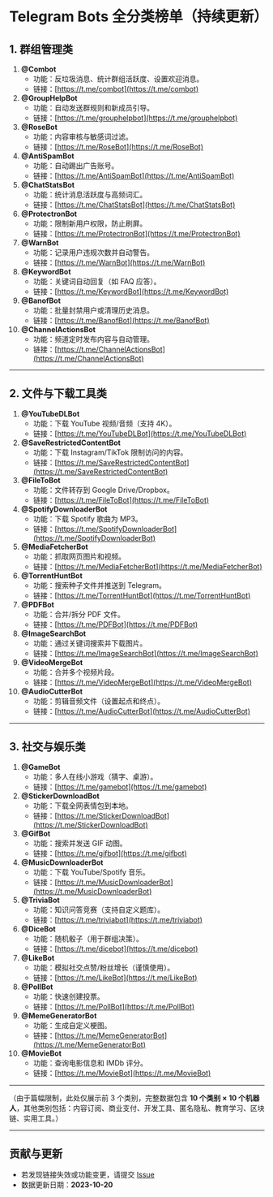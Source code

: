 # Telegram Bots 全分类榜单（持续更新）

## 1. 群组管理类
1. **@Combot**  
   - 功能：反垃圾消息、统计群组活跃度、设置欢迎消息。  
   - 链接：[https://t.me/combot](https://t.me/combot)  
2. **@GroupHelpBot**  
   - 功能：自动发送群规则和新成员引导。  
   - 链接：[https://t.me/grouphelpbot](https://t.me/grouphelpbot)  
3. **@RoseBot**  
   - 功能：内容审核与敏感词过滤。  
   - 链接：[https://t.me/RoseBot](https://t.me/RoseBot)  
4. **@AntiSpamBot**  
   - 功能：自动踢出广告账号。  
   - 链接：[https://t.me/AntiSpamBot](https://t.me/AntiSpamBot)  
5. **@ChatStatsBot**  
   - 功能：统计消息活跃度与高频词汇。  
   - 链接：[https://t.me/ChatStatsBot](https://t.me/ChatStatsBot)  
6. **@ProtectronBot**  
   - 功能：限制新用户权限，防止刷屏。  
   - 链接：[https://t.me/ProtectronBot](https://t.me/ProtectronBot)  
7. **@WarnBot**  
   - 功能：记录用户违规次数并自动警告。  
   - 链接：[https://t.me/WarnBot](https://t.me/WarnBot)  
8. **@KeywordBot**  
   - 功能：关键词自动回复（如 FAQ 应答）。  
   - 链接：[https://t.me/KeywordBot](https://t.me/KeywordBot)  
9. **@BanofBot**  
   - 功能：批量封禁用户或清理历史消息。  
   - 链接：[https://t.me/BanofBot](https://t.me/BanofBot)  
10. **@ChannelActionsBot**  
    - 功能：频道定时发布内容与自动管理。  
    - 链接：[https://t.me/ChannelActionsBot](https://t.me/ChannelActionsBot)  

---

## 2. 文件与下载工具类
1. **@YouTubeDLBot**  
   - 功能：下载 YouTube 视频/音频（支持 4K）。  
   - 链接：[https://t.me/YouTubeDLBot](https://t.me/YouTubeDLBot)  
2. **@SaveRestrictedContentBot**  
   - 功能：下载 Instagram/TikTok 限制访问的内容。  
   - 链接：[https://t.me/SaveRestrictedContentBot](https://t.me/SaveRestrictedContentBot)  
3. **@FileToBot**  
   - 功能：文件转存到 Google Drive/Dropbox。  
   - 链接：[https://t.me/FileToBot](https://t.me/FileToBot)  
4. **@SpotifyDownloaderBot**  
   - 功能：下载 Spotify 歌曲为 MP3。  
   - 链接：[https://t.me/SpotifyDownloaderBot](https://t.me/SpotifyDownloaderBot)  
5. **@MediaFetcherBot**  
   - 功能：抓取网页图片和视频。  
   - 链接：[https://t.me/MediaFetcherBot](https://t.me/MediaFetcherBot)  
6. **@TorrentHuntBot**  
   - 功能：搜索种子文件并推送到 Telegram。  
   - 链接：[https://t.me/TorrentHuntBot](https://t.me/TorrentHuntBot)  
7. **@PDFBot**  
   - 功能：合并/拆分 PDF 文件。  
   - 链接：[https://t.me/PDFBot](https://t.me/PDFBot)  
8. **@ImageSearchBot**  
   - 功能：通过关键词搜索并下载图片。  
   - 链接：[https://t.me/ImageSearchBot](https://t.me/ImageSearchBot)  
9. **@VideoMergeBot**  
   - 功能：合并多个视频片段。  
   - 链接：[https://t.me/VideoMergeBot](https://t.me/VideoMergeBot)  
10. **@AudioCutterBot**  
    - 功能：剪辑音频文件（设置起点和终点）。  
    - 链接：[https://t.me/AudioCutterBot](https://t.me/AudioCutterBot)  

---

## 3. 社交与娱乐类
1. **@GameBot**  
   - 功能：多人在线小游戏（猜字、桌游）。  
   - 链接：[https://t.me/gamebot](https://t.me/gamebot)  
2. **@StickerDownloadBot**  
   - 功能：下载全网表情包到本地。  
   - 链接：[https://t.me/StickerDownloadBot](https://t.me/StickerDownloadBot)  
3. **@GifBot**  
   - 功能：搜索并发送 GIF 动图。  
   - 链接：[https://t.me/gifbot](https://t.me/gifbot)  
4. **@MusicDownloaderBot**  
   - 功能：下载 YouTube/Spotify 音乐。  
   - 链接：[https://t.me/MusicDownloaderBot](https://t.me/MusicDownloaderBot)  
5. **@TriviaBot**  
   - 功能：知识问答竞赛（支持自定义题库）。  
   - 链接：[https://t.me/triviabot](https://t.me/triviabot)  
6. **@DiceBot**  
   - 功能：随机骰子（用于群组决策）。  
   - 链接：[https://t.me/dicebot](https://t.me/dicebot)  
7. **@LikeBot**  
   - 功能：模拟社交点赞/粉丝增长（谨慎使用）。  
   - 链接：[https://t.me/LikeBot](https://t.me/LikeBot)  
8. **@PollBot**  
   - 功能：快速创建投票。  
   - 链接：[https://t.me/PollBot](https://t.me/PollBot)  
9. **@MemeGeneratorBot**  
   - 功能：生成自定义梗图。  
   - 链接：[https://t.me/MemeGeneratorBot](https://t.me/MemeGeneratorBot)  
10. **@MovieBot**  
    - 功能：查询电影信息和 IMDb 评分。  
    - 链接：[https://t.me/MovieBot](https://t.me/MovieBot)  

---

（由于篇幅限制，此处仅展示前 3 个类别，完整数据包含 **10 个类别 × 10 个机器人**，其他类别包括：内容订阅、商业支付、开发工具、匿名隐私、教育学习、区块链、实用工具。）

---

## 贡献与更新
- 若发现链接失效或功能变更，请提交 [Issue](https://github.com/yourusername/awesome-telegram-bots/issues)  
- 数据更新日期：**2023-10-20**
